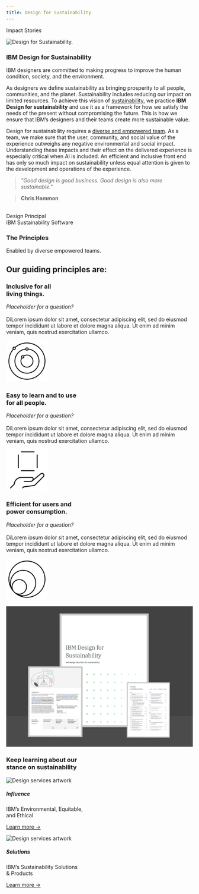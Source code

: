 ```yaml
---
title: Design for Sustainability
---
```


<back-link to="/impact">Impact Stories</back-link>

<grid classname="background-bleed">
<column lg="16">

![Design for Sustainability.](/images/dfs_header.jpg)

</column>

</grid>

<grid background="white">
<column md="2" lg="4">

### IBM Design for Sustainability

</column>

<column md="5" lg="8">

<p size="lg">IBM designers are committed to making progress to improve the human condition, society, and the environment.</p>

<p size="lg">As designers we define sustainability as bringing prosperity to all people, communities, and the planet. Sustainability includes reducing our impact on limited resources. To achieve this vision of <a href="https://www.un.org/en/academic-impact/sustainability" target="_blank">sustainability</a>, we practice <strong>IBM Design for sustainability</strong> and use it as a framework for how we satisfy the needs of the present without compromising the future. This is how we ensure that IBM’s designers and their teams create more sustainable value.</p>

<p size="lg">Design for sustainability requires a <a href="https://www.ibm.com/design/thinking/page/framework/principles/diverse-empowered-teams" target="_blank">diverse and empowered team</a>. As a team, we make sure that the user, community, and social value of the experience outweighs any negative environmental and social impact. Understanding these impacts and their effect on the delivered experience is especially critical when AI is included. An efficient and inclusive front end has only so much impact on sustainability unless equal attention is given to the development and operations of the experience.</p>

<icon name="PlexArrowDown"></icon>

</column>
<column lg="3" offset_lg="1" md="2" sm="0">

> _"Good design is good business. Good design is also more sustainable."_

> **Chris Hammon**
<br>
Design Principal 
<br>
IBM Sustainability Software

</column>
</grid>

<grid background="gray-10">
<column lg="4">

### The Principles
<p>Enabled by diverse empowered teams.</p>

</column>
<column lg="12"  md="5">

<h2>Our guiding principles are:</h2>

</column>
<column lg="4" offset_lg="4" border="true"  md="5">

### **Inclusive for all <br> living things.**

_Placeholder for a question?_ <br><br>DiLorem ipsum dolor sit amet, consectetur adipiscing elit, sed do eiusmod tempor incididunt ut labore et dolore magna aliqua. Ut enim ad minim veniam, quis nostrud exercitation ullamco.

![Three circles stacked inside each other.](images/inclusion.svg)

</column>

<column lg="4" border="true"  md="5">

### **Easy to learn and to use <br> for all people.**

_Placeholder for a question?_ <br><br>DiLorem ipsum dolor sit amet, consectetur adipiscing elit, sed do eiusmod tempor incididunt ut labore et dolore magna aliqua. Ut enim ad minim veniam, quis nostrud exercitation ullamco.

![Three circles stacked inside each other.](images/intuitive.svg)

</column>

<column lg="4" border="true"  md="5">

### **Efficient for users and <br> power consumption.**

_Placeholder for a question?_ <br><br>DiLorem ipsum dolor sit amet, consectetur adipiscing elit, sed do eiusmod tempor incididunt ut labore et dolore magna aliqua. Ut enim ad minim veniam, quis nostrud exercitation ullamco.

![Three circles stacked inside each other.](images/efficient.svg)

</column>

</grid>

<grid background="gray-10">
<column lg="16">

<tile
    href="#"
    dark="true"
    icon="Download"
    title="Download"
    feature="true"
    feature_background="black"
    feature_heading="IBM Design for sustainability position paper">
<img src="images/dfs_pdf_download.png" alt="TBD"/>
</tile>
</column>

</column>
<column lg="8">

<h3>Keep learning about our <br>stance on sustainability</h3>

</column>

<column lg="4" md="4">

![Design services artwork](/images/eee.svg)

##### Influence

<p size="md">IBM’s Environmental, Equitable,<br> and Ethical</p>
<p><a href="#">Learn more →</a></p>

</column>
<column lg="4" md="4">

![Design services artwork](/images/products.svg)

##### Solutions

<p size="md">IBM’s Sustainability Solutions<br> & Products</p>
<p><a href="#">Learn more →</a></p>

</column>
</grid>
